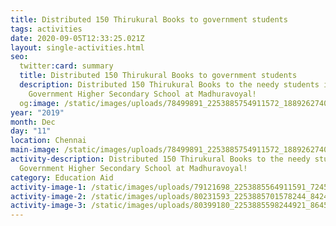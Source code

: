 ```yaml
---
title: Distributed 150 Thirukural Books to government students
tags: activities
date: 2020-09-05T12:33:25.021Z
layout: single-activities.html
seo:
  twitter:card: summary
  title: Distributed 150 Thirukural Books to government students
  description: Distributed 150 Thirukural Books to the needy students in
    Government Higher Secondary School at Madhuravoyal!
  og:image: /static/images/uploads/78499891_2253885754911572_188926274092138496_o_2253885751578239.jpg
year: "2019"
month: Dec
day: "11"
location: Chennai
main-image: /static/images/uploads/78499891_2253885754911572_188926274092138496_o_2253885751578239.jpg
activity-description: Distributed 150 Thirukural Books to the needy students in
  Government Higher Secondary School at Madhuravoyal!
category: Education Aid
activity-image-1: /static/images/uploads/79121698_2253885564911591_7245097206825353216_o_2253885561578258.jpg
activity-image-2: /static/images/uploads/80231593_2253885701578244_8424186693036277760_o_2253885694911578.jpg
activity-image-3: /static/images/uploads/80399180_2253885598244921_8645252770045100032_o_2253885594911588.jpg
---
```

